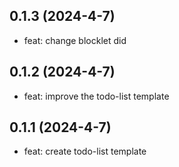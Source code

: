 ## 0.1.3 (2024-4-7)

- feat: change blocklet did

## 0.1.2 (2024-4-7)

- feat: improve the todo-list template 

## 0.1.1 (2024-4-7)

- feat: create todo-list template 
